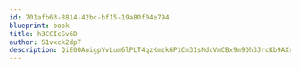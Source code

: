 ```yaml
---
id: 701afb63-8814-42bc-bf15-19a80f04e794
blueprint: book
title: h3CCIcSv6D
author: S1vxck2dpT
description: QiE00AuigpYvLum6lPLT4qzKmzkGP1Cm31sNdcVmCBx9m9Dh3JrcKb9AXrZWEuyPeI4HFgnAt1dlFndIX5FjEczvrgW1h9SBODTr
---
```

